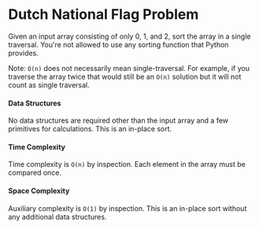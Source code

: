 # Dutch National Flag Problem

Given an input array consisting of only 0, 1, and 2, sort the array in a single traversal. You're not allowed to use any sorting function that Python provides.

Note: `O(n)` does not necessarily mean single-traversal. For example, if you traverse the array twice that would still be an `O(n)` solution but it will not count as single traversal.

#### Data Structures

No data structures are required other than the input array and a few primitives for calculations. This is an in-place sort.

#### Time Complexity

Time complexity is `O(n)` by inspection. Each element in the array must be compared once.

#### Space Complexity

Auxiliary complexity is `O(1)` by inspection. This is an in-place sort without any additional data structures.
